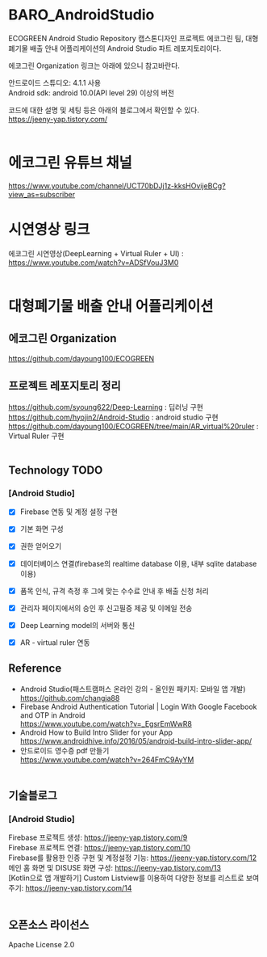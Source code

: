 # BARO_AndroidStudio
ECOGREEN Android Studio Repository
캡스톤디자인 프로젝트 에코그린 팀, 대형폐기물 배출 안내 어플리케이션의 Android Studio 파트 레포지토리이다.

에코그린 Organization 링크는 아래에 있으니 참고바란다.

안드로이드 스튜디오: 4.1.1 사용   
Android sdk: android 10.0(API level 29) 이상의 버전

코드에 대한 설명 및 세팅 등은 아래의 블로그에서 확인할 수 있다.  
https://jeeny-yap.tistory.com/  <br/><br/>
 
# 에코그린 유튜브 채널
https://www.youtube.com/channel/UCT70bDJj1z-kksHOvijeBCg?view_as=subscriber
 
# 시연영상 링크
에코그린 시연영상(DeepLearning + Virtual Ruler + UI) : https://www.youtube.com/watch?v=ADSfVouJ3M0   <br/><br/>
 
# 대형폐기물 배출 안내 어플리케이션
## 에코그린 Organization
https://github.com/dayoung100/ECOGREEN

## 프로젝트 레포지토리 정리
https://github.com/syoung622/Deep-Learning : 딥러닝 구현  
https://github.com/hyojin2/Android-Studio : android studio 구현  
https://github.com/dayoung100/ECOGREEN/tree/main/AR_virtual%20ruler : Virtual Ruler 구현<br/><br/>
 
## Technology TODO   
### [Android Studio]
- [x] Firebase 연동 및 계정 설정 구현
- [x] 기본 화면 구성
- [x] 권한 얻어오기
- [x] 데이터베이스 연결(firebase의 realtime database 이용, 내부 sqlite database 이용)
- [x] 품목 인식, 규격 측정 후 그에 맞는 수수료 안내 후 배출 신청 처리
- [x] 관리자 페이지에서의 승인 후 신고필증 제공 및 이메일 전송
- [x] Deep Learning model의 서버와 통신
- [x] AR - virtual ruler 연동
    
    
## Reference
- Android Studio(패스트캠퍼스 온라인 강의 - 올인원 패키지: 모바일 앱 개발)    
https://github.com/changja88   
- Firebase Android Authentication Tutorial | Login With Google Facebook and OTP in Android   
https://www.youtube.com/watch?v=_EgsrEmWwR8   
- Android How to Build Intro Slider for your App   
https://www.androidhive.info/2016/05/android-build-intro-slider-app/   
- 안드로이드 영수증 pdf 만들기   
https://www.youtube.com/watch?v=264FmC9AyYM   <br/><br/>

   

## 기술블로그
### [Android Studio]
Firebase 프로젝트 생성: https://jeeny-yap.tistory.com/9   
Firebase 프로젝트 연결: https://jeeny-yap.tistory.com/10   
Firebase를 활용한 인증 구현 및 계정설정 기능: https://jeeny-yap.tistory.com/12   
메인 홈 화면 및 DISUSE 화면 구성: https://jeeny-yap.tistory.com/13   
[Kotlin으로 앱 개발하기] Custom Listview를 이용하여 다양한 정보를 리스트로 보여주기: https://jeeny-yap.tistory.com/14    <br/><br/>


## 오픈소스 라이선스
Apache License 2.0

